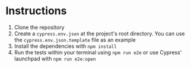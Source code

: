# Instructions

1. Clone the repository
2. Create a `cypress.env.json` at the project's root directory. You can use the `cypress.env.json.template` file as an example
3. Install the dependencies with `npm install`
4. Run the tests within your terminal using `npm run e2e` or use Cypress' launchpad with `npm run e2e:open`